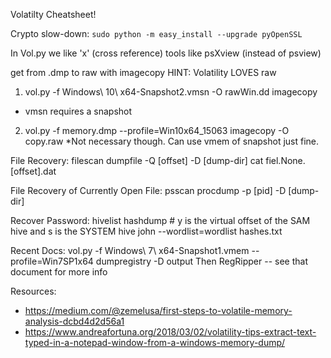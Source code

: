 Volatilty Cheatsheet!

Crypto slow-down:
`sudo python -m easy_install --upgrade pyOpenSSL`

In Vol.py we like 'x' (cross reference) tools like psXview (instead of psview)


get from .dmp to raw with imagecopy
HINT: Volatility LOVES raw
1. vol.py -f Windows\ 10\ x64-Snapshot2.vmsn -O rawWin.dd imagecopy
  - vmsn requires a snapshot
2. vol.py -f memory.dmp --profile=Win10x64_15063 imagecopy -O copy.raw
*Not necessary though. Can use vmem of snapshot just fine.

File Recovery:
filescan
dumpfile -Q [offset] -D [dump-dir]
cat fiel.None.[offset].dat

File Recovery of Currently Open File:
psscan
procdump -p [pid] -D [dump-dir]

Recover Password:
hivelist
hashdump # y is the virtual offset of the SAM hive and s is the SYSTEM hive
john --wordlist=wordlist hashes.txt 

Recent Docs:
vol.py -f Windows\ 7\ x64-Snapshot1.vmem --profile=Win7SP1x64 dumpregistry -D output
Then RegRipper -- see that document for more info

Resources:
- https://medium.com/@zemelusa/first-steps-to-volatile-memory-analysis-dcbd4d2d56a1
- https://www.andreafortuna.org/2018/03/02/volatility-tips-extract-text-typed-in-a-notepad-window-from-a-windows-memory-dump/
